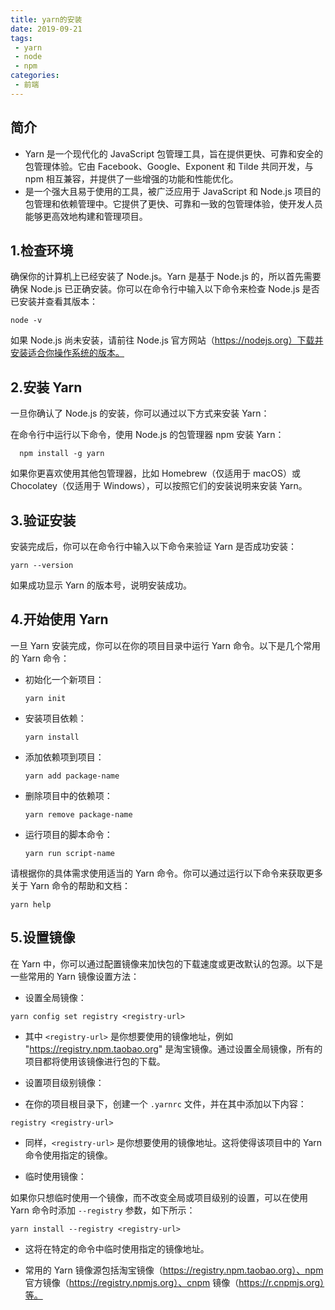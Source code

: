 ```yaml
---
title: yarn的安装
date: 2019-09-21
tags:
 - yarn
 - node
 - npm
categories:
 - 前端
---
```


##  简介
- Yarn 是一个现代化的 JavaScript 包管理工具，旨在提供更快、可靠和安全的包管理体验。它由 Facebook、Google、Exponent 和 Tilde 共同开发，与 npm 相互兼容，并提供了一些增强的功能和性能优化。
- 是一个强大且易于使用的工具，被广泛应用于 JavaScript 和 Node.js 项目的包管理和依赖管理中。它提供了更快、可靠和一致的包管理体验，使开发人员能够更高效地构建和管理项目。
## 1.检查环境
   确保你的计算机上已经安装了 Node.js。Yarn 是基于 Node.js 的，所以首先需要确保 Node.js 已正确安装。你可以在命令行中输入以下命令来检查 Node.js 是否已安装并查看其版本：

   ```shell
   node -v
   ```

   如果 Node.js 尚未安装，请前往 Node.js 官方网站（https://nodejs.org）下载并安装适合你操作系统的版本。

## 2.安装 Yarn
   一旦你确认了 Node.js 的安装，你可以通过以下方式来安装 Yarn：

   在命令行中运行以下命令，使用 Node.js 的包管理器 npm 安装 Yarn：

  ```shell
    npm install -g yarn
  ```

   如果你更喜欢使用其他包管理器，比如 Homebrew（仅适用于 macOS）或 Chocolatey（仅适用于 Windows），可以按照它们的安装说明来安装 Yarn。

## 3.验证安装
   安装完成后，你可以在命令行中输入以下命令来验证 Yarn 是否成功安装：
   ```shell
   yarn --version
   ```
   如果成功显示 Yarn 的版本号，说明安装成功。

## 4.开始使用 Yarn
   一旦 Yarn 安装完成，你可以在你的项目目录中运行 Yarn 命令。以下是几个常用的 Yarn 命令：
   - 初始化一个新项目：
      ```shell
      yarn init
      ```
   - 安装项目依赖：

      ```shell
      yarn install
      ```
   - 添加依赖项到项目：

      ```shell
      yarn add package-name
      ```

   - 删除项目中的依赖项：

      ```shell
      yarn remove package-name
      ```

   - 运行项目的脚本命令：

      ```shell
      yarn run script-name
      ```

   请根据你的具体需求使用适当的 Yarn 命令。你可以通过运行以下命令来获取更多关于 Yarn 命令的帮助和文档：

   ```shell
   yarn help
   ```
## 5.设置镜像
   在 Yarn 中，你可以通过配置镜像来加快包的下载速度或更改默认的包源。以下是一些常用的 Yarn 镜像设置方法：

   - 设置全局镜像：

   ```shell
   yarn config set registry <registry-url>
   ```

   - 其中 `<registry-url>` 是你想要使用的镜像地址，例如 "https://registry.npm.taobao.org" 是淘宝镜像。通过设置全局镜像，所有的项目都将使用该镜像进行包的下载。

   - 设置项目级别镜像： 
   - 在你的项目根目录下，创建一个 `.yarnrc` 文件，并在其中添加以下内容：

   ```shell
   registry <registry-url>
   ```

   - 同样，`<registry-url>` 是你想要使用的镜像地址。这将使得该项目中的 Yarn 命令使用指定的镜像。

   - 临时使用镜像：

   如果你只想临时使用一个镜像，而不改变全局或项目级别的设置，可以在使用 Yarn 命令时添加 `--registry` 参数，如下所示：

   ```shell
   yarn install --registry <registry-url>
   ```

   - 这将在特定的命令中临时使用指定的镜像地址。

   - 常用的 Yarn 镜像源包括淘宝镜像（https://registry.npm.taobao.org）、npm 官方镜像（https://registry.npmjs.org）、cnpm 镜像（https://r.cnpmjs.org）等。